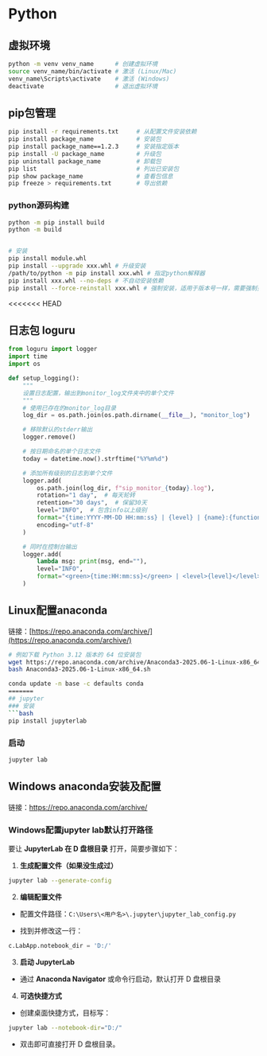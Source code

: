 # Python

## 虚拟环境

```bash
python -m venv venv_name      # 创建虚拟环境
source venv_name/bin/activate # 激活 (Linux/Mac)
venv_name\Scripts\activate    # 激活 (Windows)
deactivate                    # 退出虚拟环境
```

## pip包管理

```bash
pip install -r requirements.txt     # 从配置文件安装依赖
pip install package_name            # 安装包
pip install package_name==1.2.3     # 安装指定版本
pip install -U package_name         # 升级包
pip uninstall package_name          # 卸载包
pip list                            # 列出已安装包
pip show package_name               # 查看包信息
pip freeze > requirements.txt       # 导出依赖
```

### python源码构建

```bash
python -m pip install build
python -m build


# 安装
pip install module.whl
pip install --upgrade xxx.whl # 升级安装
/path/to/python -m pip install xxx.whl # 指定python解释器
pip install xxx.whl --no-deps # 不自动安装依赖
pip install --force-reinstall xxx.whl # 强制安装，适用于版本号一样，需要强制更新
```

<<<<<<< HEAD

## 日志包 loguru

```python
from loguru import logger
import time
import os

def setup_logging():
    """
    设置日志配置，输出到monitor_log文件夹中的单个文件
    """
    # 使用已存在的monitor_log目录
    log_dir = os.path.join(os.path.dirname(__file__), "monitor_log")

    # 移除默认的stderr输出
    logger.remove()

    # 按日期命名的单个日志文件
    today = datetime.now().strftime("%Y%m%d")

    # 添加所有级别的日志到单个文件
    logger.add(
        os.path.join(log_dir, f"sip_monitor_{today}.log"),
        rotation="1 day",  # 每天轮转
        retention="30 days",  # 保留30天
        level="INFO",  # 包含info以上级别
        format="{time:YYYY-MM-DD HH:mm:ss} | {level} | {name}:{function}:{line} | {message}",
        encoding="utf-8"
    )

    # 同时在控制台输出
    logger.add(
        lambda msg: print(msg, end=""),
        level="INFO",
        format="<green>{time:HH:mm:ss}</green> | <level>{level}</level> | <cyan>{name}</cyan>:<cyan>{function}</cyan>:<cyan>{line}</cyan> | <level>{message}</level>"
    )
```

## Linux配置anaconda

链接：[https://repo.anaconda.com/archive/](https://repo.anaconda.com/archive/)

```bash
# 例如下载 Python 3.12 版本的 64 位安装包
wget https://repo.anaconda.com/archive/Anaconda3-2025.06-1-Linux-x86_64.sh
bash Anaconda3-2025.06-1-Linux-x86_64.sh

conda update -n base -c defaults conda
=======
## jupyter
### 安装
```bash
pip install jupyterlab
```

### 启动

```bash
jupyter lab
```

## Windows anaconda安装及配置

链接：https://repo.anaconda.com/archive/

### Windows配置jupyter lab默认打开路径

要让 **JupyterLab 在 D 盘根目录** 打开，简要步骤如下：

1. **生成配置文件（如果没生成过）**

```bash
jupyter lab --generate-config
```

2. **编辑配置文件**
- 配置文件路径：`C:\Users\<用户名>\.jupyter\jupyter_lab_config.py`

- 找到并修改这一行：

```python
c.LabApp.notebook_dir = 'D:/'
```

3. **启动 JupyterLab**
- 通过 **Anaconda Navigator** 或命令行启动，默认打开 D 盘根目录
4. **可选快捷方式**
- 创建桌面快捷方式，目标写：

```bash
jupyter lab --notebook-dir="D:/"
```

- 双击即可直接打开 D 盘根目录。
